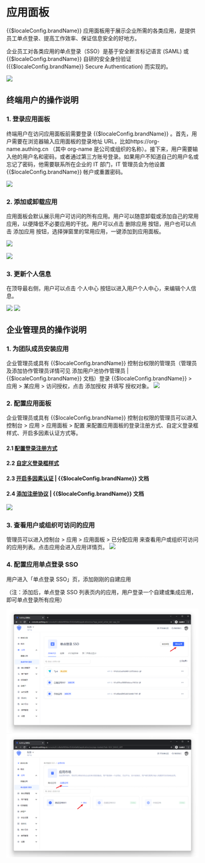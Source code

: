 # 应用面板

<LastUpdated/>

{{$localeConfig.brandName}} 应用面板用于展示企业所需的各类应用，是提供员工单点登录、提高工作效率、保证信息安全的好地方。

企业员工对各类应用的单点登录（SSO）是基于安全断言标记语言 (SAML) 或 {{$localeConfig.brandName}}  自研的安全身份验证 ({{$localeConfig.brandName}}  Secure Authentication) 而实现的。

![](~@imagesZhCn/guides/dashboard/1.png)

## 终端用户的操作说明

### 1. 登录应用面板
终端用户在访问应用面板前需要登录 {{$localeConfig.brandName}}  。首先，用户需要在浏览器输入应用面板的登录地址 URL，比如https://org-name.authing.cn （其中 org-name 是公司或组织的名称）。接下来，用户需要输入他的用户名和密码，或者通过第三方账号登录。如果用户不知道自己的用户名或忘记了密码，他需要联系所在企业的 IT 部门，IT 管理员会为他设置 {{$localeConfig.brandName}}  帐户或重置密码。

![](~@imagesZhCn/guides/dashboard/2.png)

### 2. 添加或卸载应用
应用面板会默认展示用户可访问的所有应用。用户可以随意卸载或添加自己的常用应用，以便降低不必要应用的干扰。用户可以点击 删除应用 按钮，用户也可以点击 添加应用 按钮，选择弹窗里的常用应用，一键添加到应用面板。

![](~@imagesZhCn/guides/dashboard/3.png)

![](~@imagesZhCn/guides/dashboard/4.png)

### 3. 更新个人信息
在顶导最右侧，用户可以点击 个人中心 按钮以进入用户个人中心，来编辑个人信息。

![](~@imagesZhCn/guides/dashboard/5.png)
![](~@imagesZhCn/guides/dashboard/6.png)
## 企业管理员的操作说明

### 1. 为团队成员安装应用
企业管理员或具有 {{$localeConfig.brandName}}  控制台权限的管理员（管理员及添加协作管理员详情可见 添加用户池协作管理员 | {{$localeConfig.brandName}}  文档）登录 {{$localeConfig.brandName}}  > 应用 > 某应用  > 访问授权，点击 添加授权 并填写 授权对象。
![](~@imagesZhCn/guides/dashboard/7.png)

### 2. 配置应用面板
企业管理员或具有 {{$localeConfig.brandName}}  控制台权限的管理员可以进入控制台 > 应用 > 应用面板 > 配置 来配置应用面板的登录注册方式、自定义登录框样式、开启多因素认证方式等。

#### 2.1 [配置登录注册方式](/guides/app-new/create-app/login-control.md)
#### 2.2 [自定义登录框样式](/guides/app-new/create-app/customize-guard.md#登录框样式)
#### 2.3 [开启多因素认证](/guides/app-new/create-app/security-management.md#多因素认证) | {{$localeConfig.brandName}}  文档
#### 2.4 [添加注册协议](/guides/app-new/create-app/customize-guard.md#登录注册协议) | {{$localeConfig.brandName}}  文档
![](~@imagesZhCn/guides/dashboard/8.png)

### 3. 查看用户或组织可访问的应用
管理员可以进入控制台 > 应用 > 应用面板 > 已分配应用 来查看用户或组织可访问的应用列表。点击应用会进入应用详情页。
![](~@imagesZhCn/guides/dashboard/9.png)

### 4. 配置应用单点登录 SSO

用户进入「单点登录 SSO」页，添加刚刚的自建应用

（注：添加后，单点登录 SSO 列表页内的应用，用户登录一个自建或集成应用，即可单点登录所有应用）

<img src="../lark-sso/images/feishu_04.png" class="medium-zoom-image" >
<img src="../lark-sso/images/feishu_05.png" class="medium-zoom-image" >